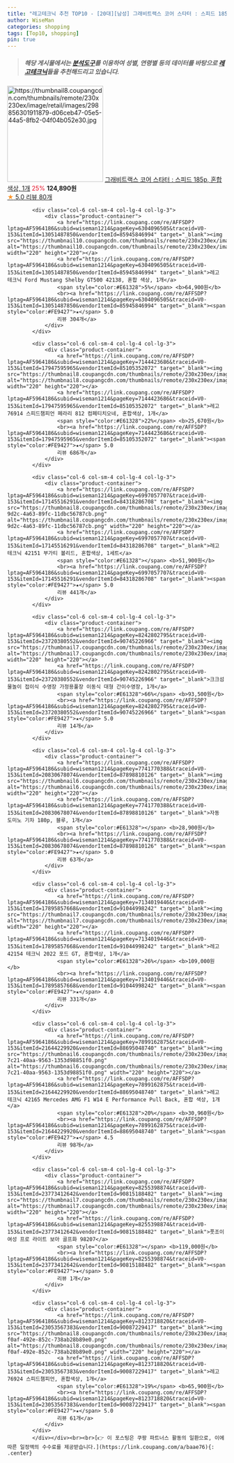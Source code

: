 ```yaml
---
title: "레고테크닉 추천 TOP10 - [20대][남성] 그래비트랙스 코어 스타터 : 스피드 185p, 혼합색상, 1개"
author: WiseMan
categories: shopping
tags: [Top10, shopping]
pin: true
---
```


> ##### 해당 게시물에서는 [**분석도구**](https://itemscout.io/)를 이용하여 **성별**, **연령별** 등의 데이터를 바탕으로 [**레고테크닉**](https://link.coupang.com/a/baae76)들을 추천해드리고 있습니다.
<div class="container"><div class="row">
            <div class="col-6 col-sm-4 col-lg-4 col-lg-3">
                <div class="product-container">
                    <a href="https://link.coupang.com/re/AFFSDP?lptag=AF5964186&subid=wiseman1214&pageKey=7260026282&traceid=V0-153&itemId=18489915011&vendorItemId=85629525327" target="_blank"><img src="https://thumbnail8.coupangcdn.com/thumbnails/remote/230x230ex/image/retail/images/298856301911879-d06ceb47-05e5-44a5-8fb2-04f04b052e30.jpg" alt="https://thumbnail8.coupangcdn.com/thumbnails/remote/230x230ex/image/retail/images/298856301911879-d06ceb47-05e5-44a5-8fb2-04f04b052e30.jpg" width="220" height="220"></a>
                    <a href="https://link.coupang.com/re/AFFSDP?lptag=AF5964186&subid=wiseman1214&pageKey=7260026282&traceid=V0-153&itemId=18489915011&vendorItemId=85629525327" target="_blank">그래비트랙스 코어 스타터 : 스피드 185p, 혼합색상, 1개</a>
                    <span style="color:#E61328">25%</span> <b>124,890원</b>
                    <br><a href="https://link.coupang.com/re/AFFSDP?lptag=AF5964186&subid=wiseman1214&pageKey=7260026282&traceid=V0-153&itemId=18489915011&vendorItemId=85629525327" target="_blank"><span style="color:#FE9427">★</span> 5.0
                    리뷰 80개</a>
                </div>
            </div>
            
            <div class="col-6 col-sm-4 col-lg-4 col-lg-3">
                <div class="product-container">
                    <a href="https://link.coupang.com/re/AFFSDP?lptag=AF5964186&subid=wiseman1214&pageKey=6304096505&traceid=V0-153&itemId=13051487850&vendorItemId=85945846994" target="_blank"><img src="https://thumbnail10.coupangcdn.com/thumbnails/remote/230x230ex/image/vendor_inventory/1ee0/7b0424afd6560fb5b48c1050154d00bceefb46f13031edea558d2d559f0b.jpg" alt="https://thumbnail10.coupangcdn.com/thumbnails/remote/230x230ex/image/vendor_inventory/1ee0/7b0424afd6560fb5b48c1050154d00bceefb46f13031edea558d2d559f0b.jpg" width="220" height="220"></a>
                    <a href="https://link.coupang.com/re/AFFSDP?lptag=AF5964186&subid=wiseman1214&pageKey=6304096505&traceid=V0-153&itemId=13051487850&vendorItemId=85945846994" target="_blank">레고 테크닉 Ford Mustang Shelby GT500 42138, 혼합 색상, 1개</a>
                    <span style="color:#E61328">5%</span> <b>64,900원</b>
                    <br><a href="https://link.coupang.com/re/AFFSDP?lptag=AF5964186&subid=wiseman1214&pageKey=6304096505&traceid=V0-153&itemId=13051487850&vendorItemId=85945846994" target="_blank"><span style="color:#FE9427">★</span> 5.0
                    리뷰 304개</a>
                </div>
            </div>
            
            <div class="col-6 col-sm-4 col-lg-4 col-lg-3">
                <div class="product-container">
                    <a href="https://link.coupang.com/re/AFFSDP?lptag=AF5964186&subid=wiseman1214&pageKey=7144423686&traceid=V0-153&itemId=17947595965&vendorItemId=85105352072" target="_blank"><img src="https://thumbnail8.coupangcdn.com/thumbnails/remote/230x230ex/image/rs_quotation_api/zxsqv8d9/94a35fa9680d431da89dbc9f69223baf.png" alt="https://thumbnail8.coupangcdn.com/thumbnails/remote/230x230ex/image/rs_quotation_api/zxsqv8d9/94a35fa9680d431da89dbc9f69223baf.png" width="220" height="220"></a>
                    <a href="https://link.coupang.com/re/AFFSDP?lptag=AF5964186&subid=wiseman1214&pageKey=7144423686&traceid=V0-153&itemId=17947595965&vendorItemId=85105352072" target="_blank">레고 76914 스피드챔피언 페라리 812 컴페티치오네, 혼합색상, 1개</a>
                    <span style="color:#E61328">22%</span> <b>25,670원</b>
                    <br><a href="https://link.coupang.com/re/AFFSDP?lptag=AF5964186&subid=wiseman1214&pageKey=7144423686&traceid=V0-153&itemId=17947595965&vendorItemId=85105352072" target="_blank"><span style="color:#FE9427">★</span> 5.0
                    리뷰 686개</a>
                </div>
            </div>
            
            <div class="col-6 col-sm-4 col-lg-4 col-lg-3">
                <div class="product-container">
                    <a href="https://link.coupang.com/re/AFFSDP?lptag=AF5964186&subid=wiseman1214&pageKey=6997057707&traceid=V0-153&itemId=17145516291&vendorItemId=84318286708" target="_blank"><img src="https://thumbnail8.coupangcdn.com/thumbnails/remote/230x230ex/image/retail/images/2022/12/15/13/8/6fbb2c6d-9d2c-4a63-89fc-11dbc56787cb.png" alt="https://thumbnail8.coupangcdn.com/thumbnails/remote/230x230ex/image/retail/images/2022/12/15/13/8/6fbb2c6d-9d2c-4a63-89fc-11dbc56787cb.png" width="220" height="220"></a>
                    <a href="https://link.coupang.com/re/AFFSDP?lptag=AF5964186&subid=wiseman1214&pageKey=6997057707&traceid=V0-153&itemId=17145516291&vendorItemId=84318286708" target="_blank">레고 테크닉 42151 부가티 볼리드, 혼합색상, 1세트</a>
                    <span style="color:#E61328"></span> <b>51,900원</b>
                    <br><a href="https://link.coupang.com/re/AFFSDP?lptag=AF5964186&subid=wiseman1214&pageKey=6997057707&traceid=V0-153&itemId=17145516291&vendorItemId=84318286708" target="_blank"><span style="color:#FE9427">★</span> 5.0
                    리뷰 441개</a>
                </div>
            </div>
            
            <div class="col-6 col-sm-4 col-lg-4 col-lg-3">
                <div class="product-container">
                    <a href="https://link.coupang.com/re/AFFSDP?lptag=AF5964186&subid=wiseman1214&pageKey=8242802795&traceid=V0-153&itemId=23720380552&vendorItemId=90745226966" target="_blank"><img src="https://thumbnail7.coupangcdn.com/thumbnails/remote/230x230ex/image/vendor_inventory/9ead/87a95dea5cb0dd05221bb9d5afaacc5e4655279907cfa7b3e5316267d0ec.jpg" alt="https://thumbnail7.coupangcdn.com/thumbnails/remote/230x230ex/image/vendor_inventory/9ead/87a95dea5cb0dd05221bb9d5afaacc5e4655279907cfa7b3e5316267d0ec.jpg" width="220" height="220"></a>
                    <a href="https://link.coupang.com/re/AFFSDP?lptag=AF5964186&subid=wiseman1214&pageKey=8242802795&traceid=V0-153&itemId=23720380552&vendorItemId=90745226966" target="_blank">크크섬 물놀이 접이식 수영장 가정용풀장 이동식 대형 간이수영장, 1개</a>
                    <span style="color:#E61328">66%</span> <b>93,500원</b>
                    <br><a href="https://link.coupang.com/re/AFFSDP?lptag=AF5964186&subid=wiseman1214&pageKey=8242802795&traceid=V0-153&itemId=23720380552&vendorItemId=90745226966" target="_blank"><span style="color:#FE9427">★</span> 5.0
                    리뷰 14개</a>
                </div>
            </div>
            
            <div class="col-6 col-sm-4 col-lg-4 col-lg-3">
                <div class="product-container">
                    <a href="https://link.coupang.com/re/AFFSDP?lptag=AF5964186&subid=wiseman1214&pageKey=7741770388&traceid=V0-153&itemId=20830678074&vendorItemId=87898810126" target="_blank"><img src="https://thumbnail6.coupangcdn.com/thumbnails/remote/230x230ex/image/rs_quotation_api/0qpsqyiw/17ba6312e0b841c99962c79ebed500ec.jpg" alt="https://thumbnail6.coupangcdn.com/thumbnails/remote/230x230ex/image/rs_quotation_api/0qpsqyiw/17ba6312e0b841c99962c79ebed500ec.jpg" width="220" height="220"></a>
                    <a href="https://link.coupang.com/re/AFFSDP?lptag=AF5964186&subid=wiseman1214&pageKey=7741770388&traceid=V0-153&itemId=20830678074&vendorItemId=87898810126" target="_blank">자동 도미노 기차 180p, 블루, 1개</a>
                    <span style="color:#E61328"></span> <b>28,900원</b>
                    <br><a href="https://link.coupang.com/re/AFFSDP?lptag=AF5964186&subid=wiseman1214&pageKey=7741770388&traceid=V0-153&itemId=20830678074&vendorItemId=87898810126" target="_blank"><span style="color:#FE9427">★</span> 5.0
                    리뷰 63개</a>
                </div>
            </div>
            
            <div class="col-6 col-sm-4 col-lg-4 col-lg-3">
                <div class="product-container">
                    <a href="https://link.coupang.com/re/AFFSDP?lptag=AF5964186&subid=wiseman1214&pageKey=7134019446&traceid=V0-153&itemId=17895857668&vendorItemId=91044998242" target="_blank"><img src="https://thumbnail7.coupangcdn.com/thumbnails/remote/230x230ex/image/vendor_inventory/5cda/9e272e8f38d1e42217a8f7a7372469bcebd2fab625d2ebf7ec644478c248.jpg" alt="https://thumbnail7.coupangcdn.com/thumbnails/remote/230x230ex/image/vendor_inventory/5cda/9e272e8f38d1e42217a8f7a7372469bcebd2fab625d2ebf7ec644478c248.jpg" width="220" height="220"></a>
                    <a href="https://link.coupang.com/re/AFFSDP?lptag=AF5964186&subid=wiseman1214&pageKey=7134019446&traceid=V0-153&itemId=17895857668&vendorItemId=91044998242" target="_blank">레고 42154 테크닉 2022 포드 GT, 혼합색상, 1개</a>
                    <span style="color:#E61328">26%</span> <b>109,000원</b>
                    <br><a href="https://link.coupang.com/re/AFFSDP?lptag=AF5964186&subid=wiseman1214&pageKey=7134019446&traceid=V0-153&itemId=17895857668&vendorItemId=91044998242" target="_blank"><span style="color:#FE9427">★</span> 4.0
                    리뷰 331개</a>
                </div>
            </div>
            
            <div class="col-6 col-sm-4 col-lg-4 col-lg-3">
                <div class="product-container">
                    <a href="https://link.coupang.com/re/AFFSDP?lptag=AF5964186&subid=wiseman1214&pageKey=7899162875&traceid=V0-153&itemId=21644229920&vendorItemId=88695048740" target="_blank"><img src="https://thumbnail6.coupangcdn.com/thumbnails/remote/230x230ex/image/retail/images/2024/02/16/9/2/7feee4bd-7c21-40aa-9563-1353d98851f0.png" alt="https://thumbnail6.coupangcdn.com/thumbnails/remote/230x230ex/image/retail/images/2024/02/16/9/2/7feee4bd-7c21-40aa-9563-1353d98851f0.png" width="220" height="220"></a>
                    <a href="https://link.coupang.com/re/AFFSDP?lptag=AF5964186&subid=wiseman1214&pageKey=7899162875&traceid=V0-153&itemId=21644229920&vendorItemId=88695048740" target="_blank">레고 테크닉 42165 Mercedes AMG F1 W14 E Performance Pull Back, 혼합 색상, 1개</a>
                    <span style="color:#E61328">20%</span> <b>30,960원</b>
                    <br><a href="https://link.coupang.com/re/AFFSDP?lptag=AF5964186&subid=wiseman1214&pageKey=7899162875&traceid=V0-153&itemId=21644229920&vendorItemId=88695048740" target="_blank"><span style="color:#FE9427">★</span> 4.5
                    리뷰 98개</a>
                </div>
            </div>
            
            <div class="col-6 col-sm-4 col-lg-4 col-lg-3">
                <div class="product-container">
                    <a href="https://link.coupang.com/re/AFFSDP?lptag=AF5964186&subid=wiseman1214&pageKey=8255398874&traceid=V0-153&itemId=23773412642&vendorItemId=90815188482" target="_blank"><img src="https://thumbnail7.coupangcdn.com/thumbnails/remote/230x230ex/image/vendor_inventory/c805/67f15c52345df0f9a1a5748463e6f300254fb61ec624acae91a93f46073b.jpg" alt="https://thumbnail7.coupangcdn.com/thumbnails/remote/230x230ex/image/vendor_inventory/c805/67f15c52345df0f9a1a5748463e6f300254fb61ec624acae91a93f46073b.jpg" width="220" height="220"></a>
                    <a href="https://link.coupang.com/re/AFFSDP?lptag=AF5964186&subid=wiseman1214&pageKey=8255398874&traceid=V0-153&itemId=23773412642&vendorItemId=90815188482" target="_blank">풋조이 여성 프로 라이트 보아 골프화 98207</a>
                    <span style="color:#E61328"></span> <b>119,000원</b>
                    <br><a href="https://link.coupang.com/re/AFFSDP?lptag=AF5964186&subid=wiseman1214&pageKey=8255398874&traceid=V0-153&itemId=23773412642&vendorItemId=90815188482" target="_blank"><span style="color:#FE9427">★</span> 5.0
                    리뷰 1개</a>
                </div>
            </div>
            
            <div class="col-6 col-sm-4 col-lg-4 col-lg-3">
                <div class="product-container">
                    <a href="https://link.coupang.com/re/AFFSDP?lptag=AF5964186&subid=wiseman1214&pageKey=8123718820&traceid=V0-153&itemId=23053567383&vendorItemId=90087229417" target="_blank"><img src="https://thumbnail8.coupangcdn.com/thumbnails/remote/230x230ex/image/retail/images/2024/05/24/15/5/a996ccb9-f0af-492e-852c-738ab28b89e0.png" alt="https://thumbnail8.coupangcdn.com/thumbnails/remote/230x230ex/image/retail/images/2024/05/24/15/5/a996ccb9-f0af-492e-852c-738ab28b89e0.png" width="220" height="220"></a>
                    <a href="https://link.coupang.com/re/AFFSDP?lptag=AF5964186&subid=wiseman1214&pageKey=8123718820&traceid=V0-153&itemId=23053567383&vendorItemId=90087229417" target="_blank">레고 76924 스피드챔피언, 혼합색상, 1개</a>
                    <span style="color:#E61328">19%</span> <b>65,900원</b>
                    <br><a href="https://link.coupang.com/re/AFFSDP?lptag=AF5964186&subid=wiseman1214&pageKey=8123718820&traceid=V0-153&itemId=23053567383&vendorItemId=90087229417" target="_blank"><span style="color:#FE9427">★</span> 5.0
                    리뷰 61개</a>
                </div>
            </div>
            </div></div><br><br>[👉 이 포스팅은 쿠팡 파트너스 활동의 일환으로, 이에 따른 일정액의 수수료를 제공받습니다.](https://link.coupang.com/a/baae76){: .center}